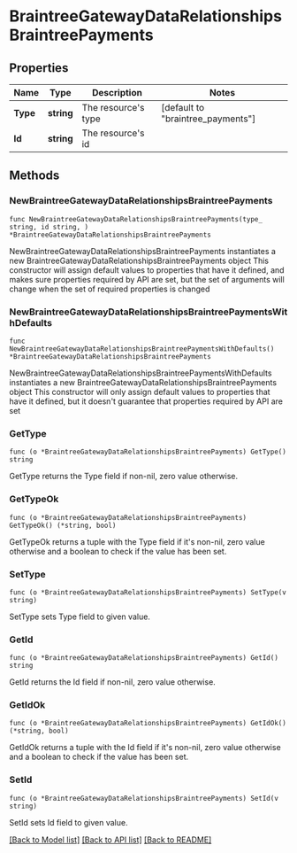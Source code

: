 # BraintreeGatewayDataRelationshipsBraintreePayments

## Properties

Name | Type | Description | Notes
------------ | ------------- | ------------- | -------------
**Type** | **string** | The resource&#39;s type | [default to "braintree_payments"]
**Id** | **string** | The resource&#39;s id | 

## Methods

### NewBraintreeGatewayDataRelationshipsBraintreePayments

`func NewBraintreeGatewayDataRelationshipsBraintreePayments(type_ string, id string, ) *BraintreeGatewayDataRelationshipsBraintreePayments`

NewBraintreeGatewayDataRelationshipsBraintreePayments instantiates a new BraintreeGatewayDataRelationshipsBraintreePayments object
This constructor will assign default values to properties that have it defined,
and makes sure properties required by API are set, but the set of arguments
will change when the set of required properties is changed

### NewBraintreeGatewayDataRelationshipsBraintreePaymentsWithDefaults

`func NewBraintreeGatewayDataRelationshipsBraintreePaymentsWithDefaults() *BraintreeGatewayDataRelationshipsBraintreePayments`

NewBraintreeGatewayDataRelationshipsBraintreePaymentsWithDefaults instantiates a new BraintreeGatewayDataRelationshipsBraintreePayments object
This constructor will only assign default values to properties that have it defined,
but it doesn't guarantee that properties required by API are set

### GetType

`func (o *BraintreeGatewayDataRelationshipsBraintreePayments) GetType() string`

GetType returns the Type field if non-nil, zero value otherwise.

### GetTypeOk

`func (o *BraintreeGatewayDataRelationshipsBraintreePayments) GetTypeOk() (*string, bool)`

GetTypeOk returns a tuple with the Type field if it's non-nil, zero value otherwise
and a boolean to check if the value has been set.

### SetType

`func (o *BraintreeGatewayDataRelationshipsBraintreePayments) SetType(v string)`

SetType sets Type field to given value.


### GetId

`func (o *BraintreeGatewayDataRelationshipsBraintreePayments) GetId() string`

GetId returns the Id field if non-nil, zero value otherwise.

### GetIdOk

`func (o *BraintreeGatewayDataRelationshipsBraintreePayments) GetIdOk() (*string, bool)`

GetIdOk returns a tuple with the Id field if it's non-nil, zero value otherwise
and a boolean to check if the value has been set.

### SetId

`func (o *BraintreeGatewayDataRelationshipsBraintreePayments) SetId(v string)`

SetId sets Id field to given value.



[[Back to Model list]](../README.md#documentation-for-models) [[Back to API list]](../README.md#documentation-for-api-endpoints) [[Back to README]](../README.md)


